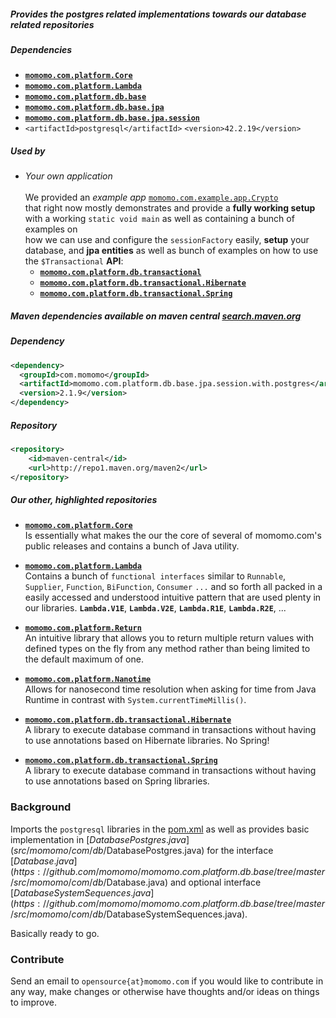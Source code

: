 <!---
-->

##### Provides the postgres related implementations towards our database related repositories 

##### Dependencies 
* **[`momomo.com.platform.Core`](https://github.com/momomo/momomo.com.platform.Core)** 
* **[`momomo.com.platform.Lambda`](https://github.com/momomo/momomo.com.platform.Lambda)**
* **[`momomo.com.platform.db.base`](https://github.com/momomo/momomo.com.platform.db.base)**
* **[`momomo.com.platform.db.base.jpa`](https://github.com/momomo/momomo.com.platform.db.base.jpa)**
* **[`momomo.com.platform.db.base.jpa.session`](https://github.com/momomo/momomo.com.platform.db.base.jpa.session)**
* `<artifactId>postgresql</artifactId>` `<version>42.2.19</version>`

##### Used by
   * *Your own application*  
     &nbsp;     
   We provided an *example app* [`momomo.com.example.app.Crypto`](https://github.com/momomo/momomo.com.example.app.Crypto)   
   that right now mostly demonstrates and provide a **fully working setup** with a working `static void main` as well as containing a bunch of examples on  
    how we can use and configure the `sessionFactory` easily, **setup** your database, and **jpa entities** as well as bunch of examples on how to use the `$Transactional` **API**:    
       * **[`momomo.com.platform.db.transactional`](https://github.com/momomo/momomo.com.platform.db.transactional)**
       * **[`momomo.com.platform.db.transactional.Hibernate`](https://github.com/momomo/momomo.com.platform.db.transactional.Hiberante)**     
       * **[`momomo.com.platform.db.transactional.Spring`](https://github.com/momomo/momomo.com.platform.db.transactional.Spring)**
    
##### Maven dependencies available on maven central [search.maven.org](https://search.maven.org/search?q=com.momomo)

##### Dependency   
```xml
<dependency>
  <groupId>com.momomo</groupId>
  <artifactId>momomo.com.platform.db.base.jpa.session.with.postgres</artifactId>
  <version>2.1.9</version>
</dependency>                                                      
```                                                                    

##### Repository
```xml
<repository>
    <id>maven-central</id>
    <url>http://repo1.maven.org/maven2</url>
</repository>
```

##### Our other, highlighted repositories                          

* **[`momomo.com.platform.Core`](https://github.com/momomo/momomo.com.platform.Core)**  
Is essentially what makes the our the core of several of momomo.com's public releases and contains a bunch of Java utility.

* **[`momomo.com.platform.Lambda`](https://github.com/momomo/momomo.com.platform.Lambda)**  
Contains a bunch of `functional interfaces` similar to `Runnable`, `Supplier`, `Function`, `BiFunction`, `Consumer` `...` and so forth all packed in a easily accessed and understood intuitive pattern that are used plenty in our libraries. **`Lambda.V1E`**, **`Lambda.V2E`**, **`Lambda.R1E`**, **`Lambda.R2E`**, ...

* **[`momomo.com.platform.Return`](https://github.com/momomo/momomo.com.platform.Return)**  
An intuitive library that allows you to return multiple return values with defined types on the fly from any method rather than being limited to the default maximum of one.

* **[`momomo.com.platform.Nanotime`](https://github.com/momomo/momomo.com.platform.Nanotime)**  
Allows for nanosecond time resolution when asking for time from Java Runtime in contrast with `System.currentTimeMillis()`.

* **[`momomo.com.platform.db.transactional.Hibernate`](https://github.com/momomo/momomo.com.platform.db.transactional.Hibernate)**  
A library to execute database command in transactions without having to use annotations based on Hibernate libraries. No Spring!

* **[`momomo.com.platform.db.transactional.Spring`](https://github.com/momomo/momomo.com.platform.db.transactional.Spring)**  
A library to execute database command in transactions without having to use annotations based on Spring libraries.
          
### Background

Imports the `postgresql` libraries in the [pom.xml](pom.xml) as well as provides basic implementation in [$DatabasePostgres.java](src/momomo/com/db/$DatabasePostgres.java) for the interface [$Database.java](https://github.com/momomo/momomo.com.platform.db.base/tree/master/src/momomo/com/db/$Database.java) and optional interface [$DatabaseSystemSequences.java](https://github.com/momomo/momomo.com.platform.db.base/tree/master/src/momomo/com/db/$DatabaseSystemSequences.java). 

Basically ready to go.


### Contribute
Send an email to `opensource{at}momomo.com` if you would like to contribute in any way, make changes or otherwise have thoughts and/or ideas on things to improve.
